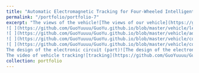 ```yaml
---
title: "Automatic Electromagnetic Tracking for Four-Wheeled Intelligent Vehicles Design"
permalink: "/portfolio/portfolio-7"
excerpt: "The views of the vehicle![The views of our vehicle](https://github.com/GuoYuuuu/GuoYu.github.io/blob/master/vehicle/above.png?raw=true)
![ ](https://github.com/GuoYuuuu/GuoYu.github.io/blob/master/vehicle/left.png?raw=true)
![ ](https://github.com/GuoYuuuu/GuoYu.github.io/blob/master/vehicle/adjust.png?raw=true)
![ ](https://github.com/GuoYuuuu/GuoYu.github.io/blob/master/vehicle/competition.png?raw=true)
![ ](https://github.com/GuoYuuuu/GuoYu.github.io/blob/master/vehicle/competition2.png?raw=true)
The design of the electronic circuit (part)![The design of the electronic circuit (part)](https://github.com/GuoYuuuu/GuoYu.github.io/blob/master/vehicle/circuit.png?raw=true)
The video of vehicle tracking![tracking](https://github.com/GuoYuuuu/GuoYu.github.io/blob/master/tracking.gif)"
collection: portfolio
---
```



